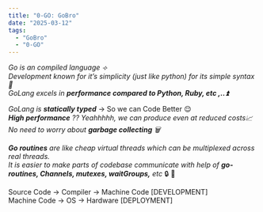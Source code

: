```yaml
---
title: "0-GO: GoBro"
date: "2025-03-12"
tags:
  - "GoBro"
  - "0-GO"
---
```


_Go is an compiled language ⟢_  
_Development known for it’s simplicity (just like python) for its simple syntax 🙈_  
*GoLang excels in **performance compared to Python, Ruby, etc ,..⏫***

*GoLang is **statically typed*** -> So we can Code Better 😌  
***High performance** ?? Yeahhhhh, we can produce even at reduced costs📈*  
_No need to worry about **garbage collecting** 🗑️_

***Go routines** are like cheap virtual threads which can be multiplexed across real threads.*  
_It is easier to make parts of codebase communicate with help of **go-routines, Channels, mutexes, waitGroups,** etc_ 🔒 🎈

Source Code -> Compiler -> Machine Code [DEVELOPMENT]  
Machine Code -> OS -> Hardware [DEPLOYMENT]
